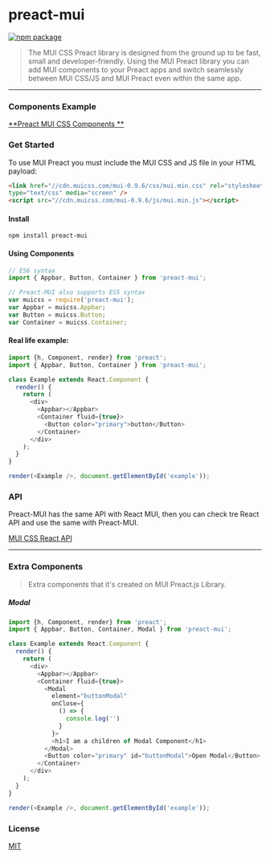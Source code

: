 # preact-mui

[![npm package](https://img.shields.io/badge/npm-v0.0.3-blue.svg)](https://www.npmjs.com/package/preact-mui)

>The MUI CSS Preact library is designed from the ground up to be fast, small and developer-friendly. Using the MUI Preact library you can add MUI components to your Preact apps and switch seamlessly between MUI CSS/JS and MUI Preact even within the same app.

---

### Components Example

[**Preact MUI CSS Components **](http://preact-mui.surge.sh/)


### Get Started

To use MUI Preact you must include the MUI CSS and JS file in your HTML payload:
```html
<link href="//cdn.muicss.com/mui-0.9.6/css/mui.min.css" rel="stylesheet" 
type="text/css" media="screen" />
<script src="//cdn.muicss.com/mui-0.9.6/js/mui.min.js"></script>
```

#### Install

`npm install preact-mui`


#### Using Components 
```javascript
// ES6 syntax
import { Appbar, Button, Container } from 'preact-mui';

// Preact-MUI also supports ES5 syntax
var muicss = require('preact-mui');
var Appbar = muicss.Appbar;
var Button = muicss.Button;
var Container = muicss.Container;
```

#### Real life example:

```javascript
import {h, Component, render} from 'preact';
import { Appbar, Button, Container } from 'preact-mui';

class Example extends React.Component {
  render() {
    return (
      <div>
        <Appbar></Appbar>
        <Container fluid={true}>
          <Button color="primary">button</Button>
        </Container>
      </div>
    );
  }
}

render(<Example />, document.getElementById('example'));
```

### API
Preact-MUI has the same API with React MUI, then you can check tre React API and use the same with Preact-MUI.

<a href="https://www.muicss.com/docs/v1/react/introduction">MUI CSS React API</a>

---

### Extra Components
> Extra components that it's created on MUI Preact.js Library.

##### Modal
```javascript
import {h, Component, render} from 'preact';
import { Appbar, Button, Container, Modal } from 'preact-mui';

class Example extends React.Component {
  render() {
    return (
      <div>
        <Appbar></Appbar>
        <Container fluid={true}>
          <Modal 
            element="buttonModal" 
            onClose={ 
              () => { 
                console.log('')
              }
            }>
            <h1>I am a children of Modal Component</h1>
          </Modal>
          <Button color="primary" id="buttonModal">Open Modal</Button>
        </Container>
      </div>
    );
  }
}

render(<Example />, document.getElementById('example'));
```
### License

[MIT]


[Preact]: https://github.com/developit/preact
[MUICSS]: https://facebook.github.io/react/docs/context.html
[MIT]: http://choosealicense.com/licenses/mit/

